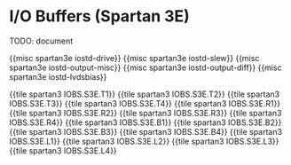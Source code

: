 # I/O Buffers (Spartan 3E)

TODO: document

{{misc spartan3e iostd-drive}}
{{misc spartan3e iostd-slew}}
{{misc spartan3e iostd-output-misc}}
{{misc spartan3e iostd-output-diff}}
{{misc spartan3e iostd-lvdsbias}}

{{tile spartan3 IOBS.S3E.T1}}
{{tile spartan3 IOBS.S3E.T2}}
{{tile spartan3 IOBS.S3E.T3}}
{{tile spartan3 IOBS.S3E.T4}}
{{tile spartan3 IOBS.S3E.R1}}
{{tile spartan3 IOBS.S3E.R2}}
{{tile spartan3 IOBS.S3E.R3}}
{{tile spartan3 IOBS.S3E.R4}}
{{tile spartan3 IOBS.S3E.B1}}
{{tile spartan3 IOBS.S3E.B2}}
{{tile spartan3 IOBS.S3E.B3}}
{{tile spartan3 IOBS.S3E.B4}}
{{tile spartan3 IOBS.S3E.L1}}
{{tile spartan3 IOBS.S3E.L2}}
{{tile spartan3 IOBS.S3E.L3}}
{{tile spartan3 IOBS.S3E.L4}}
